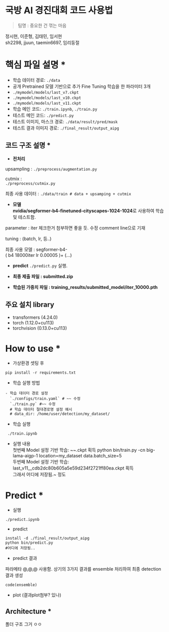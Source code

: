 
# 국방 AI 경진대회 코드 사용법  
> 팀명 : 중요한 건 꺾는 마음

정시현, 이준형, 김태민, 임서현   
sh2298, jjuun, taemin6697, 임리둥절

  
  
# 핵심 파일 설명 * 
 - 학습 데이터 경로: `./data`  
 - 공개 Pretrained 모델 기반으로 추가 Fine Tuning 학습을 한 파라미터 3개  
 - `./mymodel/models/last_v7.ckpt`  
 - `./mymodel/models/last_v10.ckpt`  
 - `./mymodel/models/last_v11.ckpt`  
 - 학습 메인 코드: `./train.ipynb`, `./train.py`  
 - 테스트 메인 코드: `./predict.py`  
 - 테스트 이미지, 마스크 경로: `./data/result/pred/mask `
 - 테스트 결과 이미지 경로: `./final_result/output_aipg`  
  
## 코드 구조 설명  *

 - **전처리**
  
  upsampling : 
  `./preprocess/augmentation.py` 
  
  cutmix :   
  `./preprocess/cutmix.py` 
  
  최종 사용 데이터 : 
  `./data/train # data + upsamping + cutmix  `
  
 - **모델  
  nvidia/segformer-b4-finetuned-cityscapes-1024-1024**로 사용하여 학습 및 테스트함.  
  
  parameter : iter 체크한거 첨부하면 좋을 듯. 수정 comment line으로 기재
  
  tuning : (batch, lr, 등..)  
  
  최종 사용 모델 : segformer-b4-  
 ( b4 18000iter lr 0.00005   )+ (...)
  
 - **predict**
  `./predict.py` 실행.

  
 - **최종 제출 파일 : submitted.zip**  
 - **학습된 가중치 파일 : training_results/submitted_model/iter_10000.pth**  
  
## 주요 설치 library   
 - transformers (4.24.0)
 - torch (1.12.0+cu113)
 - torchvision (0.13.0+cu113)
 
  
# How to use *
  
 - 가상환경 셋팅 후   
 ```  
pip install -r requirements.txt  
 ```

- 학습 실행 방법  
```
- 학습 데이터 경로 설정  
  `./configs/train.yaml` # ~~ 수정
  `./train.py` #~~ 수정	
  # 학습 데이터 절대경로명 설정 예시
  # data_dir: /home/user/detection/my_dataset/  
``` 
 - 학습 실행  
 ```
  ./train.ipynb
 ``` 
 - 실행 내용  
첫번째 Model 설정 기반 학습: ~~.ckpt 획득     python bin/train.py -cn big-lama-aigp-1 location=my_dataset data.batch_size=5      
두번째 Model 설정 기반 학습: last_v11__cdb2dc80b605a5e59d234f2721ff80ea.ckpt 획득   
그래서 어디에 저장됨.~ 정도



# Predict *
  
 - 실행  
  ```  
  ./predict.ipynb
 ```  
 - predict 
  ```  
 install -d ./final_result/output_aipg  
 python bin/predict.py   
 #어디에 저장됨..
  ```
   - predict 결과 
   
파라메타 @,@,@ 사용함.
상기의 3가지 결과를 ensemble 처리하여 최종 detection 결과 생성  
 ```
code(ensemble)
 ```  
 - plot
 (결과plot첨부? 있나)

## Architecture *
폴더 구조 그거 ㅇㅇ
